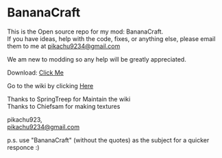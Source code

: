 # BananaCraft

This is the Open source repo for my mod: BananaCraft.      
  If you have ideas, help with the code, fixes, or anything else, please email them to me at pikachu9234@gmail.com      
  
  We am new to modding so any help will be greatly appreciated.      
  
  Download: [Click Me](http://goo.gl/QP4kaq)     
  
  Go to the wiki by clicking [Here](https://github.com/pikachu923/BananaCraft/wiki/Welcome-to-the-BananaCraft-Wiki)     
  
  Thanks to SpringTreep for Maintain the wiki     
  Thanks to Chiefsam for making textures
  
pikachu923,      
  pikachu9234@gmail.com      
  
p.s. use "BananaCraft" (without the quotes) as the subject for a quicker responce :)
  
